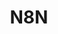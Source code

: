 ---
created: '2025-09-16T15:05:15.653266'
modified: '2025-09-18T19:22:51.572986'
ship_factor: 5
subtype: mcp-servers
tags: []
title: N8N
type: tool
version: 1
---